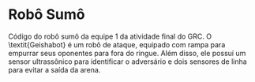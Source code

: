 # Robô Sumô
Código do robô sumô da equipe 1 da atividade final do GRC.
O \textit{Geishabot} é um robô de ataque, equipado com rampa para empurrar seus oponentes para fora do ringue. Além disso, ele possuí um sensor ultrassônico para identificar o adversário e dois sensores de linha para evitar a saída da arena.
